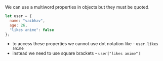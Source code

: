 We can use a multiword properties in objects but they must be quoted.
```jsx
let user = {
  name: "vaibhav",
  age: 26,
  "likes anime": false
};
```
- to access these properties we cannot use dot notation like - ``user.likes anime``
- instead we need to use square brackets - ``user["likes anime"]``
